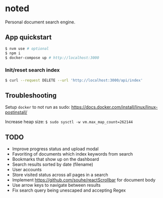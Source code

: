 # noted

Personal document search engine.

## App quickstart

```bash
$ nvm use # optional
$ npm i
$ docker-compose up # http://localhost:3000
```

### Init/reset search index

```bash
$ curl --request DELETE --url 'http://localhost:3000/api/index'
```

## Troubleshooting

Setup `docker` to not run as sudo: https://docs.docker.com/install/linux/linux-postinstall/

Increase heap size: `$ sudo sysctl -w vm.max_map_count=262144`

## TODO

- Improve progress status and upload modal
- Favoriting of documents which index keywords from search
- Bookmarks that show up on the dashboard
- Search results sorted by date (filename)
- User accounts
- Store visited status across all pages in a search
- Implement https://github.com/souhe/reactScrollbar for document body
- Use arrow keys to navigate between results
- Fix search query being unescaped and accepting Regex
